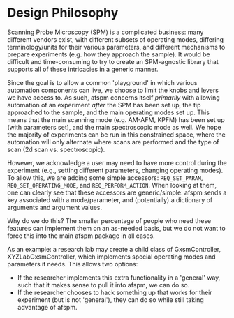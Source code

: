 # Design Philosophy

Scanning Probe Microscopy (SPM) is a complicated business: many different vendors exist, with different subsets of operating modes, differing terminology/units for their various parameters, and different mechanisms to prepare experiments (e.g. how they approach the sample). It would be difficult and time-consuming to try to create an SPM-agnostic library that supports all of these intricacies in a generic manner.

Since the goal is to allow a common 'playground' in which various automation components can live, we choose to limit the knobs and levers we have access to. As such, afspm concerns itself *primarily* with allowing automation of an experiment *after* the SPM has been set up, the tip approached to the sample, and the main operating modes set up. This means that the main scanning mode (e.g. AM-AFM, KPFM) has been set up (with parameters set), and the main spectroscopic mode as well. We hope the majority of experiments can be run in this constrained space, where the automation will only alternate where scans are performed and the type of scan (2d scan vs. spectroscopic).

However, we acknowledge a user may need to have more control during the experiment (e.g., setting different parameters, changing operating modes). To allow this, we are adding some simple accessors: ```REQ_SET_PARAM```, ```REQ_SET_OPERATING_MODE```, and ```REQ_PERFORM_ACTION```. When looking at them, one can clearly see that these accessors are generic/simple: afspm sends a key associated with a mode/parameter, and (potentially) a dictionary of arguments and argument values.

Why do we do this? The smaller percentage of people who need these features can implement them on an as-needed basis, but we do not want to force this into the main afspm package in all cases.

As an example: a research lab may create a child class of GxsmController, XYZLabGxsmController, which implements special operating modes and parameters it needs. This allows two options:
- If the researcher implements this extra functionality in a 'general' way, such that it makes sense to pull it into afspm, we can do so.
- If the researcher chooses to hack something up that works for their experiment (but is not 'general'), they can do so while still taking advantage of afspm.
